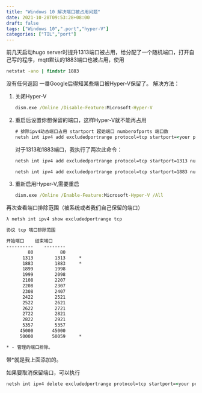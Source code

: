 ```yaml
---
title: "Windows 10 解决端口被占用问题"
date: 2021-10-28T09:53:28+08:00
draft: false
tags: ["Windows 10",".port","hyper-V"]
categories: ["TIL","port"]
---
```

前几天启动hugo server时提升1313端口被占用，给分配了一个随机端口，打开自己写的程序，mqtt默认的1883端口也被占用，使用
```cmd
netstat -ano | findstr 1883
```
没有任何返回
一番Google后得知某些端口被Hyper-V保留了。
解决方法：
1. 关闭Hyper-V
    ```cmd
    dism.exe /Online /Disable-Feature:Microsoft-Hyper-V
    ```
2. 重启后设置你想保留的端口，这样Hyper-V就不能再占用
    ```cmd
    # 排除ipv4动态端口占用 startport 起始端口 numberofports 端口数
    netsh int ipv4 add excludedportrange protocol=tcp startport=<your port> numberofports=1
    ```
    对于1313和1883端口，我执行了两次此命令：
    ```cmd
    netsh int ipv4 add excludedportrange protocol=tcp startport=1313 numberofports=1

    netsh int ipv4 add excludedportrange protocol=tcp startport=1883 numberofports=1
    ```
3. 重新启用Hyper-V,需要重启
    ```cmd
    dism.exe /Online /Enable-Feature:Microsoft-Hyper-V /All
    ```

再次查看端口排除范围（被系统或者我们自己保留的端口）
```cmd
λ netsh int ipv4 show excludedportrange tcp

协议 tcp 端口排除范围

开始端口    结束端口
----------    --------
        80          80
      1313        1313     *
      1883        1883     *
      1899        1998
      1999        2098
      2108        2207
      2208        2307
      2308        2407
      2422        2521
      2522        2621
      2622        2721
      2722        2821
      2822        2921
      5357        5357
     45000       45000
     50000       50059     *

* - 管理的端口排除。
```
带*就是我上面添加的。

如果要取消保留端口，可以执行
```cmd
netsh int ipv4 delete excludedportrange protocol=tcp startport=<your port> numberofports=1
```